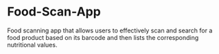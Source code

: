 # Food-Scan-App
Food scanning app that allows users to effectively scan and search for a food product based on its barcode and then lists the corresponding nutritional values.
